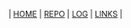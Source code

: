 ---
---

| [HOME]()  | [REPO](https://github.com/hollowsyde/ostest)  | [LOG](/TXT/mylog.txt) | [LINKS](/LINKS/)  |
